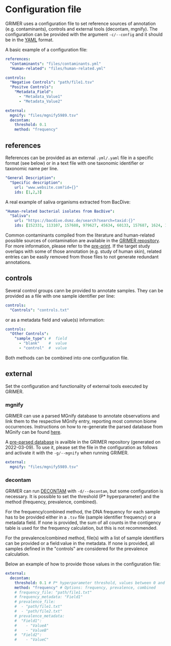 # Configuration file

GRIMER uses a configuration file to set reference sources of annotation (e.g. contaminants), controls and external tools (decontam, mgnify). The configuration can be provided with the argument `-c/--config` and it should be in the [YAML](https://yaml.org/) format.

A basic example of a configuration file:

```yaml
references:
  "Contaminants": "files/contaminants.yml"
  "Human-related": "files/human-related.yml" 

controls:
  "Negative Controls": "path/file1.tsv"
  "Positve Controls": 
    "Metadata_Field": 
      - "Metadata_Value1"
      - "Metadata_Value2"

external:
  mgnify: "files/mgnify5989.tsv"
  decontam:
    threshold: 0.1
    method: "frequency"
```

## references

References can be provided as an external `.yml/.yaml` file in a specific format (see below) or in a text file with one taxonomic identifier or taxonomic name per line.

```yaml
"General Description":
  "Specific description":
    url: "www.website.com?id={}" 
    ids: [1,2,3]
```

A real example of saliva organisms extracted from BacDive:

```yaml
"Human-related bacterial isolates from BacDive":
  "Saliva":
    url: "https://bacdive.dsmz.de/search?search=taxid:{}"
    ids: [152331, 113107, 157688, 979627, 45634, 60133, 157687, 1624, 1583331, 1632, 249188]
```

Common contaminants compiled from the literature and human-related possible sources of contamination are available in the [GRIMER repository](https://github.com/pirovc/grimer/tree/main/files). For more information, please refer to the [pre-print](https://doi.org/10.1101/2021.06.22.449360). If the target study overlaps with some of those annotation (e.g. study of human skin), related entries can be easily removed from those files to not generate redundant annotations.

## controls

Several control groups cann be provided to annotate samples. They can be provided as a file with one sample identifier per line:

```yaml
controls:
  "Controls": "controls.txt"
```

or as a metadata field and value(s) information:

```yaml
controls:
  "Other Controls": 
    "sample_type": #  field
      - "blank"    #  value
      - "control"  #  value
```

Both methods can be combined into one configuration file.

## external

Set the configuration and functionality of external tools executed by GRIMER.

### mgnify

GRIMER can use a parsed MGnify database to annotate observations and link them to the respective MGnify entry, reporting most common biome occurrences. Instructions on how to re-generate the parsed database from MGnify can be found [here](https://github.com/pirovc/grimer/tree/main/files#mgnify).

A [pre-parsed database](https://raw.githubusercontent.com/pirovc/grimer/main/files/mgnify5989.tsv) is availble in the GRIMER repository (generated on 2022-03-09). To use it, please set the file in the configuration as follows and activate it with the `-g/--mgnify` when running GRIMER.

```yaml
external:
  mgnify: "files/mgnify5989.tsv"
```

### decontam

GRIMER can run [DECONTAM](https://benjjneb.github.io/decontam/) with `-d/--decontam`, but some configuration is necessary. It is possible to set the threshold (P* hyperparameter) and the method (frequency, prevalence, combined).

For the frequency/combined method, the DNA frequency for each sample has to be provided either in a `.tsv` file (sample identifier <tab> frequency) or a metadata field. If none is provided, the sum of all counts in the contigency table is used for the frequency calculation, but this is not recommended.

For the prevalence/combined method, file(s) with a list of sample identifiers can be provided or a field:value in the metadata. If none is provided, all samples defined in the "controls" are considered for the prevalence calculation.

Below an example of how to provide those values in the configuration file:

```yaml
external:
  decontam:
    threshold: 0.1 # P* hyperparameter threshold, values between 0 and 1
    method: "frequency" # Options: frequency, prevalence, combined
    # frequency_file: "path/file1.txt"
    # frequency_metadata: "Field1"
    # prevalence_file: 
    #  - "path/file1.txt"
    #  - "path/file2.txt"
    # prevalence_metadata: 
    #  "Field1":
    #    - "ValueA"
    #    - "ValueB"
    #  "Field2":
    #    - "ValueC"
```